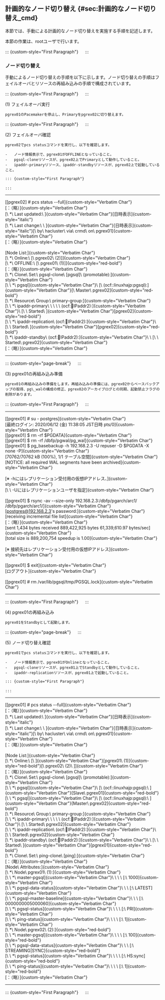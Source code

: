 計画的なノード切り替え {#sec:計画的なノード切り替え_cmd}
------------------

本節では、手動による計画的なノード切り替えを実施する手順を記述します。

本節の作業は、rootユーザで行います。

::: {custom-style="First Paragraph"}
　
:::

### ノード切り替え

手動によるノード切り替えの手順を以下に示します。ノード切り替えの手順はフェイルオーバとリソースの再組み込みの手順で構成されています。

::: {custom-style="First Paragraph"}
　
:::

(1) フェイルオーバ実行

    pgrex01のPacemakerを停止し、Primaryをpgrex02に切り替えます。

::: {custom-style="First Paragraph"}
　
:::

(2) フェイルオーバ確認

    pgrex02でpcs statusコマンドを実行し、以下を確認します。

    -   ノード情報表示で、pgrex01がOFFLINEとなっていること。
    -   pgsql-cloneリソースが、pgrex02上でPrimaryとして動作していること。
    -   ipaddr-primaryリソース、ipaddr-standbyリソースが、pgrex02上で起動していること。

    ::: {custom-style="First Paragraph"}
    　
    :::

  ------------------------------------------------------------------------
  [\[pgrex02\] # pcs status \-\-full]{custom-style="Verbatim Char"}\
  [：（略）]{custom-style="Verbatim Char"}\
  [\ \*\ Last updated:\ ]{custom-style="Verbatim Char"}[日時表示]{custom-style="italic"}\
  [\ \*\ Last change:\ \ ]{custom-style="Verbatim Char"}[日時表示]{custom-style="italic"}[\ by\ hacluster\ via\ crmd\ on\ pgrex01]{custom-style="Verbatim Char"}\
  [：（略）]{custom-style="Verbatim Char"}\
  \
  [Node List:]{custom-style="Verbatim Char"}\
  [\ \*\ Online:\ \[\ pgrex02\ (2)\]]{custom-style="Verbatim Char"}\
  [\ \*\ OFFLINE:\ \[\ pgrex01\ (1)\]]{custom-style="red-bold"}\
  [：（略）]{custom-style="Verbatim Char"}\
  [\ \*\ Clone\ Set:\ pgsql\-clone\ \[pgsql\]\ (promotable):]{custom-style="Verbatim Char"}\
  [\ \ \*\ pgsql]{custom-style="Verbatim Char"}\	[\ (ocf::linuxhajp:pgsql):]{custom-style="Verbatim Char"}[\ Master\ pgrex02]{custom-style="red-bold"}\
  [\ \*\ Resource\ Group:\ primary\-group:]{custom-style="Verbatim Char"}\
  [\ \ \*\ ipaddr\-primary\ \ \ \ \ (ocf::heartbeat:IPaddr2):]{custom-style="Verbatim Char"}\	[\ \ Started\ ]{custom-style="Verbatim Char"}[pgrex02]{custom-style="red-bold"}\
  [\ \ \*\ ipaddr\-replication\ (ocf::heartbeat:IPaddr2):]{custom-style="Verbatim Char"}\	[\ \ Started\ ]{custom-style="Verbatim Char"}[pgrex02]{custom-style="red-bold"}\
  [\ \*\ ipaddr\-standby\ (ocf::heartbeat:IPaddr2):]{custom-style="Verbatim Char"}\	\	[\ \ Started\ pgrex02]{custom-style="Verbatim Char"}\
  [：（略）]{custom-style="Verbatim Char"}
  
  ------------------------------------------------------------------------

::: {custom-style="page-break"}
　
:::

(3) pgrex01の再組み込み準備

    pgrex01の再組み込みの準備をします。再組み込みの準備には、pgrex02からベースバックアップの取得、pg\_walの構成の修正、pgrex02のアーカイブログとの同期、起動禁止フラグの削除があります。

::: {custom-style="First Paragraph"}
　
:::

  ------------------------------------------------------------------------
  [\[pgrex01\] # su \- postgres]{custom-style="Verbatim Char"}\
  [最終ログイン: 2020/06/12 (金) 11:38:05 JST日時 pts/0]{custom-style="Verbatim Char"}\
  [\[pgrex01\] \$ rm \-rf \$PGDATA]{custom-style="Verbatim Char"}\
  [\[pgrex01\] \$ rm \-rf /dbfp/pgwal/pg_wal]{custom-style="Verbatim Char"}\
  [\[pgrex01\] \$ pg_basebackup \-h 192.168.2.3 \-U repuser \-D \$PGDATA \-X none \-P]{custom-style="Verbatim Char"}\
  [70762/70762 kB (100%), 1/1 テーブル空間]{custom-style="Verbatim Char"}\
  [NOTICE:  all required WAL segments have been archived]{custom-style="Verbatim Char"}\
  \
  [※ \-hにはレプリケーション受付用の仮想IPアドレス、]{custom-style="Verbatim Char"}\
  [\ \ \-Uにはレプリケーションユーザを指定]{custom-style="Verbatim Char"}\
  \
  [\[pgrex01\] \$ rsync \-av \-\-size\-only 192.168.2.3:/dbfp/pgarch/arc1/ /dbfp/pgarch/arc1/]{custom-style="Verbatim Char"}\
  [postgres@192.168.2.3's password:]{custom-style="Verbatim Char"}\
  [receiving incremental file list]{custom-style="Verbatim Char"}\
  [：（略）]{custom-style="Verbatim Char"}\
  [sent 1,434 bytes  received 889,422,925 bytes  61,339,610.97 bytes/sec]{custom-style="Verbatim Char"}\
  [total size is 889,200,754  speedup is 1.00]{custom-style="Verbatim Char"}\
  \
  [※ 接続先はレプリケーション受付用の仮想IPアドレス]{custom-style="Verbatim Char"}\
  \
  [\[pgrex01\] \$ exit]{custom-style="Verbatim Char"}\
  [ログアウト]{custom-style="Verbatim Char"}\
  \
  [\[pgrex01\] # rm /var/lib/pgsql/tmp/PGSQL.lock]{custom-style="Verbatim Char"}

  ------------------------------------------------------------------------

::: {custom-style="First Paragraph"}
　
:::

(4) pgrex01の再組み込み

    pgrex01をStandbyとして起動します。

::: {custom-style="page-break"}
　
:::

(5) ノード切り替え確認

    pgrex01でpcs statusコマンドを実行し、以下を確認します。

    -   ノード情報表示で、pgrex01がOnlineとなっていること。
    -   pgsql-cloneリソースが、pgrex01上でStandbyとして動作していること。
    -   ipaddr-replicationリソースが、pgrex01上で起動していること。

    ::: {custom-style="First Paragraph"}
    　
    :::

  ------------------------------------------------------------------------
  [\[pgrex01\] # pcs status \-\-full]{custom-style="Verbatim Char"}\
  [：（略）]{custom-style="Verbatim Char"}\
  [\ \*\ Last updated:\ ]{custom-style="Verbatim Char"}[日時表示]{custom-style="italic"}\
  [\ \*\ Last change:\ \ ]{custom-style="Verbatim Char"}[日時表示]{custom-style="italic"}[\ by\ hacluster\ via\ crmd\ on\ pgrex01]{custom-style="Verbatim Char"}\
  [：（略）]{custom-style="Verbatim Char"}\
  \
  [Node List:]{custom-style="Verbatim Char"}\
  [\ \*\ Online:\ \[\ ]{custom-style="Verbatim Char"}[pgrex01\ (1)]{custom-style="red-bold"}[\ pgrex02\ (2)\ \]]{custom-style="Verbatim Char"}\
  [：（略）]{custom-style="Verbatim Char"}\
  [\ \*\ Clone\ Set:\ pgsql\-clone\ \[pgsql\]\ (promotable):]{custom-style="Verbatim Char"}\
  [\ \ \*\ pgsql]{custom-style="Verbatim Char"}\	[\ (ocf::linuxhajp:pgsql):\ ]{custom-style="Verbatim Char"}[Slave\ pgrex01]{custom-style="red-bold"}\
  [\ \ \*\ pgsql]{custom-style="Verbatim Char"}\	[\ (ocf::linuxhajp:pgsql):\ ]{custom-style="Verbatim Char"}[Master\ pgrex02]{custom-style="red-bold"}\
  [\ \*\ Resource\ Group:\ primary\-group:]{custom-style="Verbatim Char"}\
  [\ \ \*\ ipaddr\-primary\ \ \ \ \ (ocf::heartbeat:IPaddr2):]{custom-style="Verbatim Char"}\	[\ \ Started\ pgrex02]{custom-style="Verbatim Char"}\
  [\ \ \*\ ipaddr\-replication\ (ocf::heartbeat:IPaddr2):]{custom-style="Verbatim Char"}\	[\ \ Started\ pgrex02]{custom-style="Verbatim Char"}\
  [\ \*\ ipaddr\-standby\ (ocf::heartbeat:IPaddr2):]{custom-style="Verbatim Char"}\	\	[\ \ Started\ ]{custom-style="Verbatim Char"}[pgrex01]{custom-style="red-bold"}\
  [\ \*\ Clone\ Set:\ ping\-clone\ \[ping\]:]{custom-style="Verbatim Char"}\
  [：（略）]{custom-style="Verbatim Char"}\
  [Node\ Attributes:]{custom-style="Verbatim Char"}\
  [\ \*\ Node\ pgrex01\ (1):]{custom-style="Verbatim Char"}\
  [\ \ \*\ master\-pgsql]{custom-style="Verbatim Char"}\	\	\	\	[:\ 1000]{custom-style="Verbatim Char"}\
  [\ \ \*\ pgsql\-data\-status]{custom-style="Verbatim Char"}\	\	\	[:\ LATEST]{custom-style="Verbatim Char"}\
  [\ \ \*\ pgsql\-master\-baseline]{custom-style="Verbatim Char"}\	\	\	[:\ 0000000005000060]{custom-style="Verbatim Char"}\
  [\ \ \*\ pgsql\-status]{custom-style="Verbatim Char"}\	\	\	\	[:\ PRI]{custom-style="Verbatim Char"}\
  [\ \ \*\ ping\-status]{custom-style="Verbatim Char"}\	\	\	\	[:\ 1]{custom-style="Verbatim Char"}\
  [\ \*\ Node\ pgrex02\ (2):]{custom-style="red-bold"}\
  [\ \ \*\ master\-pgsql]{custom-style="Verbatim Char"}\	\	\	\	[:\ 100]{custom-style="red-bold"}\
  [\ \ \*\ pgsql\-data\-status]{custom-style="Verbatim Char"}\	\	\	[:\ STREAMING|SYNC]{custom-style="red-bold"}\
  [\ \ \*\ pgsql\-status]{custom-style="Verbatim Char"}\	\	\	\	[:\ HS:sync]{custom-style="red-bold"}\
  [\ \ \*\ ping\-status]{custom-style="Verbatim Char"}\	\	\	\	[:\ 1]{custom-style="red-bold"}\
  [：（略）]{custom-style="Verbatim Char"}
  
  ------------------------------------------------------------------------

::: {custom-style="First Paragraph"}
　
:::


